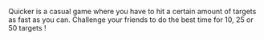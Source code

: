 Quicker is a casual game where you have to hit a certain amount of targets as fast as you can.
Challenge your friends to do the best time for 10, 25 or 50 targets !
